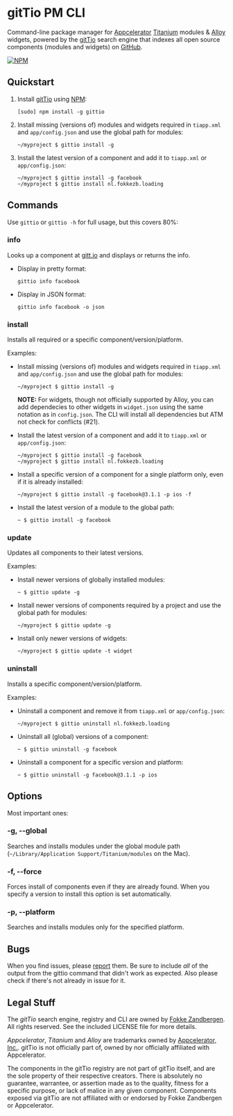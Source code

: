 # gitTio PM CLI
Command-line package manager for [Appcelerator](http://appcelerator.com) [Titanium](http://appcelerator.com/titanium) modules & [Alloy](http://appcelerator.com/alloy) widgets, powered by the [gitTio](http://gitt.io) search engine that indexes all open source components (modules and widgets) on [GitHub](http://github.com).

[![NPM](https://nodei.co/npm/gittio.png?downloads=true&starts=true)](https://nodei.co/npm/gittio/)

## Quickstart

1. Install [gitTio](http://npmjs.org/package/gittio) using [NPM](http://npmjs.org):

    ```
    [sudo] npm install -g gittio
    ```

2. Install missing (versions of) modules and widgets required in `tiapp.xml` and `app/config.json` and use the global path for modules:

    ```
    ~/myproject $ gittio install -g
    ```
    
3. Install the latest version of a component and add it to `tiapp.xml` or `app/config.json`:

    ```
    ~/myproject $ gittio install -g facebook
    ~/myproject $ gittio install nl.fokkezb.loading
    ```
    
## Commands
Use `gittio` or `gittio -h` for full usage, but this covers 80%:

### info
Looks up a component at [gitt.io](http://gitt.io) and displays or returns the info.

* Display in pretty format:

    ```
    gittio info facebook
    ```

* Display in JSON format:

    ```
    gittio info facebook -o json
    ```

### install
Installs all required or a specific component/version/platform.

Examples:

* Install missing (versions of) modules and widgets required in `tiapp.xml` and `app/config.json` and use the global path for modules:

    ```
    ~/myproject $ gittio install -g
    ```
    
    **NOTE:** For widgets, though not officially supported by Alloy, you can add dependecies to other widgets in `widget.json` using the same notation as in `config.json`. The CLI will install all dependencies but ATM not check for conflicts (#21).
    
* Install the latest version of a component and add it to `tiapp.xml` or `app/config.json`:

    ```
    ~/myproject $ gittio install -g facebook
    ~/myproject $ gittio install nl.fokkezb.loading
    ```

* Install a specific version of a component for a single platform only, even if it is already installed:

    ```
    ~/myproject $ gittio install -g facebook@3.1.1 -p ios -f
    ```
    
* Install the latest version of a module to the global path:

    ```
    ~ $ gittio install -g facebook
    ```

### update
Updates all components to their latest versions.

Examples:

* Install newer versions of globally installed modules:

    ```
    ~ $ gittio update -g
    ```
    
* Install newer versions of components required by a project and use the global path for modules:

    ```
    ~/myproject $ gittio update -g
    ```
    
* Install only newer versions of widgets:

    ```
    ~/myproject $ gittio update -t widget
    ```

### uninstall
Installs a specific component/version/platform.

Examples:

* Uninstall a component and remove it from `tiapp.xml` or `app/config.json`:

   ```
   ~/myproject $ gittio uninstall nl.fokkezb.loading
   ```

* Uninstall all (global) versions of a component:

    ```
    ~ $ gittio uninstall -g facebook
    ```
    
* Uninstall a component for a specific version and platform:

    ```
    ~ $ gittio uninstall -g facebook@3.1.1 -p ios
    ```

## Options
Most important ones:

### -g, --global
Searches and installs modules under the global module path (`~/Library/Application Support/Titanium/modules` on the Mac).

### -f, --force
Forces install of components even if they are already found. When you specify a version to install this option is set automatically.

### -p, --platform
Searches and installs modules only for the specified platform.

## Bugs
When you find issues, please [report](https://github.com/FokkeZB/gittio/issues) them. Be sure to include *all* of the output from the gittio command that didn't work as expected. Also please check if there's not already in issue for it.

## Legal Stuff
The *gitTio* search engine, registry and CLI are owned by [Fokke Zandbergen](http://fokkezb.nl). All rights reserved. See the included LICENSE file for more details.

*Appcelerator*, *Titanium* and *Alloy* are trademarks owned by [Appcelerator, Inc.](http://appcelerator.com). gitTio is not officially part of, owned by nor officially affiliated with Appcelerator.

The components in the gitTio registry are not part of gitTio itself, and are the sole property of their respective creators. There is absolutely no guarantee, warrantee, or assertion made as to the quality, fitness for a specific purpose, or lack of malice in any given component. Components exposed via gitTio are not affiliated with or endorsed by Fokke Zandbergen or Appcelerator.